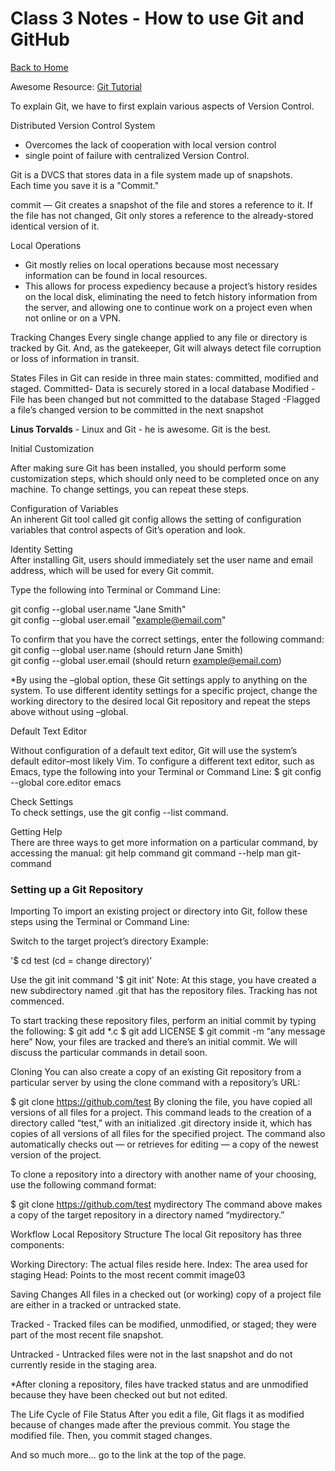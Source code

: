 # Class 3 Notes - How to use Git and GitHub

[Back to Home](../README.md)

Awesome Resource: [Git Tutorial](https://blog.udemy.com/git-tutorial-a-comprehensive-guide/)

To explain Git, we have to first explain various aspects of Version Control.

Distributed Version Control System

+ Overcomes the lack of cooperation with local version control
+ single point of failure with centralized Version Control.

Git is a DVCS that stores data in a file system made up of snapshots.  
 Each time you save it is a "Commit."  

commit — Git creates a snapshot of the file and stores a reference to it. If the file has not changed, 
Git only stores a reference to the already-stored identical version of it.

Local Operations
+ Git mostly relies on local operations because most necessary information can be found in local resources. 
+ This allows for process expediency because a project’s history resides on the local disk, eliminating
the need to fetch history information from the server, and allowing one to continue work on a project even when not online or on a VPN.

Tracking Changes
Every single change applied to any file or directory is tracked by Git. And, as the gatekeeper, 
Git will always detect file corruption or loss of information in transit.

States
Files in Git can reside in three main states: committed, modified and staged.
Committed- Data is securely stored in a local database
Modified -File has been changed but not committed to the database
Staged -Flagged a file’s changed version to be committed in the next snapshot

**Linus Torvalds** - Linux and Git - he is awesome. Git is the best.


Initial Customization

After making sure Git has been installed, you should perform some customization steps, which should only need to be completed once on any
machine. To change settings, you can repeat these steps. 

Configuration of Variables  
An inherent Git tool called git config allows the setting of configuration variables that control aspects of Git’s operation and look. 

  Identity Setting  
After installing Git, users should immediately set the user name and email address, which will be used for every Git commit.  

  Type the following into Terminal or Command Line:  

git config --global user.name "Jane Smith"  
git config --global user.email "example@email.com"  

  To confirm that you have the correct settings, enter the following command:  
git config --global user.name (should return Jane Smith)  
git config --global user.email (should return example@email.com)

  *By using the –global option, these Git settings apply to anything on the system. To use different identity settings for
a specific project, change the working directory to the desired local Git repository and repeat the steps above without using –global.

  Default Text Editor  

Without configuration of a default text editor, Git will use the system’s default editor–most likely Vim.
To configure a different text editor, such as Emacs, type the following into your Terminal or Command Line:
$ git config --global core.editor emacs

  Check Settings  
To check settings, use the git config --list command.

  Getting Help  
There are three ways to get more information on a particular command, by accessing the manual:
git help command
git command --help
man git-command



### Setting up a Git Repository
  Importing
To import an existing project or directory into Git, follow these steps using the Terminal or Command Line:

Switch to the target project’s directory
Example:

'$ cd test (cd = change directory)'  

Use the git init command
'$ git init'
Note: At this stage, you have created a new subdirectory named .git that has the repository files. Tracking has not commenced.

To start tracking these repository files, perform an initial commit by typing the following:
$ git add *.c
$ git add LICENSE
$ git commit -m “any message here”
Now, your files are tracked and there’s an initial commit. We will discuss the particular commands in detail soon.


  Cloning
You can also create a copy of an existing Git repository from a particular server by using the clone command with a repository’s URL:

$ git clone https://github.com/test
By cloning the file, you have copied all versions of all files for a project. This command leads to the creation of a directory called “test,” with an initialized .git directory inside it, which has copies of all versions of all files for the specified project. The command also automatically checks out — or retrieves for editing — a copy of the newest version of the project.

To clone a repository into a directory with another name of your choosing, use the following command format:

$ git clone https://github.com/test mydirectory
The command above makes a copy of the target repository in a directory named “mydirectory.”


  Workflow
Local Repository Structure
The local Git repository has three components:

Working Directory: The actual files reside here.
Index: The area used for staging
Head: Points to the most recent commit
image03

  Saving Changes
All files in a checked out (or working) copy of a project file are either in a tracked or untracked state.

Tracked - Tracked files can be modified, unmodified, or staged; they were part of the most recent file snapshot.

Untracked - Untracked files were not in the last snapshot and do not currently reside in the staging area.

*After cloning a repository, files have tracked status and are unmodified because they have been checked out but not edited.

   The Life Cycle of File Status
After you edit a file, Git flags it as modified because of changes made after the previous commit.
You stage the modified file.
Then, you commit staged changes.

And so much more... go to the link at the top of the page.

